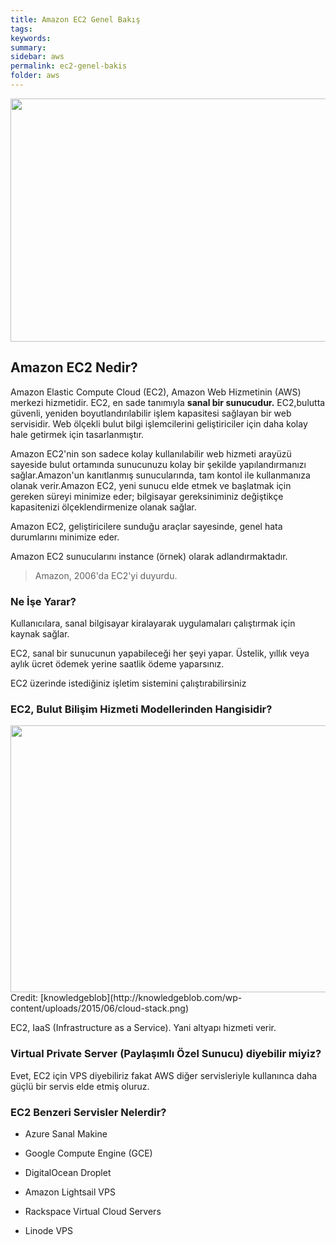 ```yaml
---
title: Amazon EC2 Genel Bakış
tags:
keywords: 
summary:
sidebar: aws
permalink: ec2-genel-bakis
folder: aws
---
```





<img src="https://forumlogs.com/uploads/default/original/2X/4/40d8465d257041b0d333bda28edc94b1b7d03f40.jpg" width="690" height="389">

## Amazon EC2 Nedir?
Amazon Elastic Compute Cloud (EC2), Amazon Web Hizmetinin (AWS) merkezi hizmetidir.  EC2, en sade tanımıyla **sanal bir sunucudur.** 
EC2,bulutta güvenli, yeniden boyutlandırılabilir işlem kapasitesi sağlayan bir web servisidir. Web ölçekli bulut bilgi işlemcilerini geliştiriciler için daha kolay hale getirmek için tasarlanmıştır.

Amazon EC2'nin son sadece kolay kullanılabilir web hizmeti arayüzü sayeside bulut ortamında sunucunuzu kolay bir şekilde yapılandırmanızı sağlar.Amazon'un kanıtlanmış sunucularında, tam kontol ile kullanmanıza olanak verir.Amazon EC2, yeni sunucu elde etmek ve başlatmak için gereken süreyi minimize eder; bilgisayar gereksiniminiz değiştikçe kapasitenizi ölçeklendirmenize olanak sağlar. 

Amazon EC2, geliştiricilere sunduğu araçlar sayesinde, genel hata durumlarını minimize eder.


Amazon EC2 sunucularını instance (örnek) olarak adlandırmaktadır. 


> Amazon, 2006'da EC2'yi duyurdu.

### Ne İşe Yarar?
Kullanıcılara, sanal bilgisayar kiralayarak uygulamaları çalıştırmak için kaynak sağlar. 

EC2, sanal bir sunucunun yapabileceği her şeyi yapar. Üstelik, yıllık veya aylık ücret ödemek yerine saatlik ödeme yaparsınız.

EC2 üzerinde istediğiniz işletim sistemini çalıştırabilirsiniz

### EC2, Bulut Bilişim Hizmeti Modellerinden Hangisidir?

<img src="https://forumlogs.com/uploads/default/original/2X/5/5e7d3df8f3c14c8be4a40cc05c01cc540aa61a3d.png" width="690" height="427">
Credit: [knowledgeblob](http://knowledgeblob.com/wp-content/uploads/2015/06/cloud-stack.png)

EC2, IaaS (Infrastructure as a Service). Yani altyapı hizmeti verir.

###  Virtual Private Server  (Paylaşımlı Özel Sunucu)  diyebilir miyiz?

Evet, EC2 için VPS diyebiliriz fakat AWS diğer servisleriyle kullanınca daha güçlü bir servis elde etmiş oluruz.

### EC2 Benzeri Servisler Nelerdir?
* Azure Sanal Makine

* Google Compute Engine (GCE)

* DigitalOcean Droplet

* Amazon Lightsail VPS

* Rackspace  Virtual Cloud Servers 

* Linode VPS

